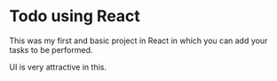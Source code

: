  # Todo using React 

This was my first and basic project in React in which you can add your tasks to be performed.   

UI is very attractive in this.


     



   
  





 




 





 



 




 














 



















































































